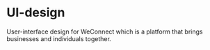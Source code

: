 # UI-design
User-interface design for WeConnect which is a platform that brings businesses and individuals together.

